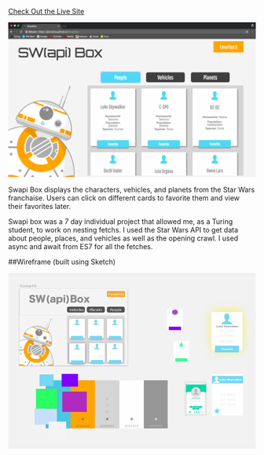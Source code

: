 [Check Out the Live Site](https://jdursema.github.io/SwapiBox/)

![Logo](./LiveSwapi.png)


Swapi Box displays the characters, vehicles, and planets from the Star Wars franchaise. Users can click on different cards to favorite them and view their favorites later.


Swapi box was a 7 day individual project that allowed me, as a Turing student, to work on nesting fetchs. I used the Star Wars API to get data about people, places, and vehicles as well as the opening crawl. I used async and await from ES7 for all the fetches.

##Wireframe (built using Sketch)

![Wirefram](./SwapiWireFrame.png)
